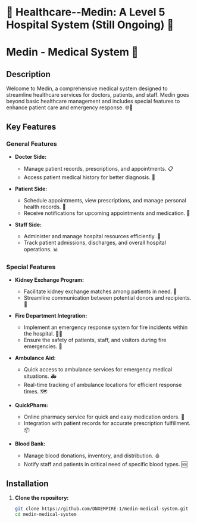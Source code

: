 # 🏥 Healthcare--Medin: A Level 5 Hospital System (Still Ongoing) 🚀

# Medin - Medical System 🏥

## Description

Welcome to Medin, a comprehensive medical system designed to streamline healthcare services for doctors, patients, and staff. Medin goes beyond basic healthcare management and includes special features to enhance patient care and emergency response. 🌐💉

## Key Features

### General Features

- **Doctor Side:**
  - Manage patient records, prescriptions, and appointments. 📋
  - Access patient medical history for better diagnosis. 📑

- **Patient Side:**
  - Schedule appointments, view prescriptions, and manage personal health records. 📅
  - Receive notifications for upcoming appointments and medication. 📲

- **Staff Side:**
  - Administer and manage hospital resources efficiently. 💼
  - Track patient admissions, discharges, and overall hospital operations. 📊

### Special Features

- **Kidney Exchange Program:**
  - Facilitate kidney exchange matches among patients in need. 💚
  - Streamline communication between potential donors and recipients. 🔄

- **Fire Department Integration:**
  - Implement an emergency response system for fire incidents within the hospital. 🚒🔥
  - Ensure the safety of patients, staff, and visitors during fire emergencies. 🚨

- **Ambulance Aid:**
  - Quick access to ambulance services for emergency medical situations. 🚑
  - Real-time tracking of ambulance locations for efficient response times. 🗺️

- **QuickPharm:**
  - Online pharmacy service for quick and easy medication orders. 💊
  - Integration with patient records for accurate prescription fulfillment. 📦

- **Blood Bank:**
  - Manage blood donations, inventory, and distribution. 🩸
  - Notify staff and patients in critical need of specific blood types. 🆘

## Installation

1. **Clone the repository:**
   ```bash
   git clone https://github.com/DNXEMPIRE-1/medin-medical-system.git
   cd medin-medical-system
